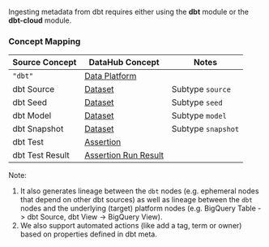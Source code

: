 Ingesting metadata from dbt requires either using the **dbt** module or the **dbt-cloud** module.

### Concept Mapping

| Source Concept  | DataHub Concept                                               | Notes              |
| --------------- | ------------------------------------------------------------- | ------------------ |
| `"dbt"`         | [Data Platform](../../metamodel/entities/dataPlatform.md)     |                    |
| dbt Source      | [Dataset](../../metamodel/entities/dataset.md)                | Subtype `source`   |
| dbt Seed        | [Dataset](../../metamodel/entities/dataset.md)                | Subtype `seed`     |
| dbt Model       | [Dataset](../../metamodel/entities/dataset.md)                | Subtype `model`    |
| dbt Snapshot    | [Dataset](../../metamodel/entities/dataset.md)                | Subtype `snapshot` |
| dbt Test        | [Assertion](../../metamodel/entities/assertion.md)            |                    |
| dbt Test Result | [Assertion Run Result](../../metamodel/entities/assertion.md) |                    |

Note:

1. It also generates lineage between the `dbt` nodes (e.g. ephemeral nodes that depend on other dbt sources) as well as lineage between the `dbt` nodes and the underlying (target) platform nodes (e.g. BigQuery Table -> dbt Source, dbt View -> BigQuery View).
2. We also support automated actions (like add a tag, term or owner) based on properties defined in dbt meta.
